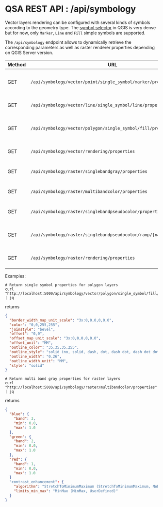 # QSA REST API : /api/symbology

Vector layers rendering can be configured with several kinds of symbols
according to the geometry type. The [symbol selector](https://docs.qgis.org/3.34/en/docs/user_manual/style_library/symbol_selector.html)
in QGIS is very dense but for now, only `Marker`, `Line` and `Fill` simple
symbols are supported.

The `/api/symbology` endpoint allows to dynamically retrieve the corresponding
parameters as well as raster renderer properties depending on QGIS Server
version.

| Method  |                      URL                                                  |         Description                          |
|---------|---------------------------------------------------------------------------|----------------------------------------------|
| GET     | `/api/symbology/vector/point/single_symbol/marker/properties`             | Marker simple symbol properties              |
| GET     | `/api/symbology/vector/line/single_symbol/line/properties`                | Line simple symbol properties                |
| GET     | `/api/symbology/vector/polygon/single_symbol/fill/properties`             | Polygon simple symbol properties             |
| GET     | `/api/symbology/vector/rendering/properties`                              | Vector layer rendering properties            |
| GET     | `/api/symbology/raster/singlebandgray/properties`                         | Single band gray properties                  |
| GET     | `/api/symbology/raster/multibandcolor/properties`                         | Multi band color properties                  |
| GET     | `/api/symbology/raster/singlebandpseudocolor/properties`                  | Single band pseudocolor properties           |
| GET     | `/api/symbology/raster/singlebandpseudocolor/ramp/{name}/properties`      | Single band pseudocolor ramp properties      |
| GET     | `/api/symbology/raster/rendering/properties`                              | Raster layer rendering properties            |

Examples:

```` shell
# Return single symbol properties for polygon layers
curl "http://localhost:5000/api/symbology/vector/polygon/single_symbol/fill/properties" | jq
````

returns

```` json
{
  "border_width_map_unit_scale": "3x:0,0,0,0,0,0",
  "color": "0,0,255,255",
  "joinstyle": "bevel",
  "offset": "0,0",
  "offset_map_unit_scale": "3x:0,0,0,0,0,0",
  "offset_unit": "MM",
  "outline_color": "35,35,35,255",
  "outline_style": "solid (no, solid, dash, dot, dash dot, dash dot dot)",
  "outline_width": "0.26",
  "outline_width_unit": "MM",
  "style": "solid"
}
````

```` console
# Return multi band gray properties for raster layers
curl "http://localhost:5000/api/symbology/raster/multibandcolor/properties" | jq
````

returns

```` json
{
  "blue": {
    "band": 3,
    "min": 0.0,
    "max": 1.0
  },
  "green": {
    "band": 2,
    "min": 0.0,
    "max": 1.0
  },
  "red": {
    "band": 1,
    "min": 0.0,
    "max": 1.0
  }
  "contrast_enhancement": {
    "algorithm": "StretchToMinimumMaximum (StretchToMinimumMaximum, NoEnhancement)",
    "limits_min_max": "MinMax (MinMax, UserDefined)"
  }
}
````
